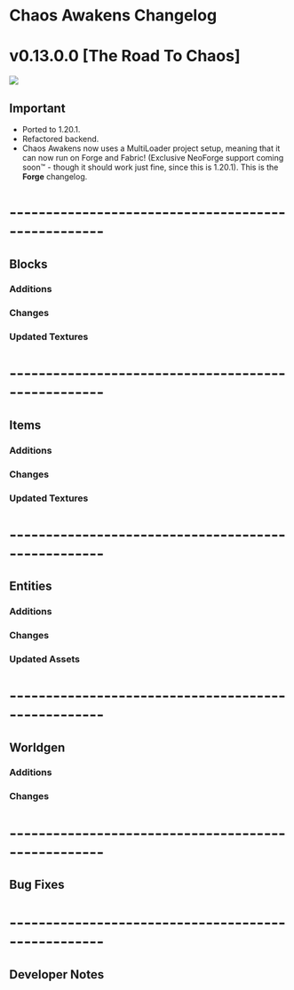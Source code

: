 # Chaos Awakens Changelog

# v0.13.0.0 [The Road To Chaos]
![](https://cdn.discordapp.com/attachments/952003824439148584/1268856637008121946/The_Road_To_Chaos_update_icon.png?ex=66adf254&is=66aca0d4&hm=355bc0d8c62f5ce453f6d7713c330a0db1369b34540b33788bd3aac51e345c34&)
## Important
- Ported to 1.20.1.
- Refactored backend.
- Chaos Awakens now uses a MultiLoader project setup, meaning that it can now run on Forge and Fabric! 
(Exclusive NeoForge support coming soon:tm: - though it should work just fine, since this is 1.20.1). 
This is the <b>Forge</b> changelog.
# ---------------------------------------------------
## Blocks
### Additions

### Changes

### Updated Textures
# ---------------------------------------------------
## Items
### Additions

### Changes

### Updated Textures
# ---------------------------------------------------
## Entities
### Additions

### Changes

### Updated Assets
# ---------------------------------------------------
## Worldgen
### Additions

### Changes
# ---------------------------------------------------
## Bug Fixes
# ---------------------------------------------------
## Developer Notes